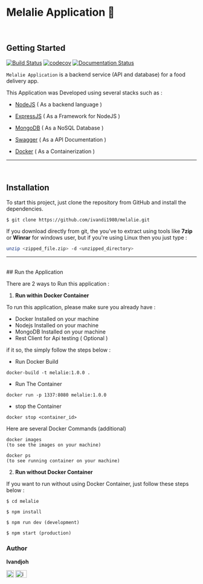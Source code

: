 # Melalie Application 👋


<br />

## Getting Started
[![Build Status](https://travis-ci.org/iolufemi/Express-REST-API-Generator.svg?branch=dev)](https://travis-ci.org/iolufemi/Express-REST-API-Generator)  [![codecov](https://codecov.io/gh/iolufemi/Express-REST-API-Generator/branch/master/graph/badge.svg)](https://codecov.io/gh/iolufemi/Express-REST-API-Generator) [![Documentation Status](https://readthedocs.org/projects/api-template/badge/?version=latest)](http://api-template.readthedocs.io/en/latest/?badge=latest)

`Melalie Application` is a backend service (API and database) for a food delivery app.

This Application was Developed using several stacks such as :

* [NodeJS](https://nodejs.org) ( As a backend language )

* [ExpressJS](https://expressjs.com) ( As a Framework for NodeJS )
* [MongoDB](https://mongodb.com) ( As a NoSQL Database )
* [Swagger](https://swagger.io) ( As a API Documentation )
* [Docker](https://www.docker.com) ( As a Containerization )

<hr />
<br />

## Installation
To start this project, just clone the repository from GitHub and install the dependencies.

```
$ git clone https://github.com/ivandi1980/melalie.git 
```
If you download directly from git, the you've to extract using tools like <b>7zip</b> or <b>Winrar</b> for windows user, but if you're using Linux then you just type :
```bash
unzip <zipped_file.zip> -d <unzipped_directory>
```
<hr />
<br />
## Run the Application

There are 2 ways to Run this application :

1. <b>Run within Docker Container</b>

To run this application, please make sure you already have :
- Docker Installed on your machine
- Nodejs Installed on your machine
- MongoDB Installed on your machine
- Rest Client for Api testing ( Optional )

if it so, the simply follow the steps below :


* Run Docker Build
```
docker-build -t melalie:1.0.0 .
```
* Run The Container
```
docker run -p 1337:8080 melalie:1.0.0
```
* stop the Container
```
docker stop <container_id>
```

Here are several Docker Commands (additional)
```
docker images
(to see the images on your machine)

docker ps
(to see running container on your machine)
```


2. <b>Run without Docker Container</b>

If you want to run without using Docker Container, just follow these steps below :
```
$ cd melalie
```
```
$ npm install
```
```
$ npm run dev (development)
```
```
$ npm start (production)
```
### Author

**Ivandjoh**

<a href="https://linkedin.com/in/ivandjoh" target="blank"><img align="center" src="https://raw.githubusercontent.com/rahuldkjain/github-profile-readme-generator/master/src/images/icons/Social/linked-in-alt.svg" alt="ivandjoh" height="20" width="20" /></a>
<a href="https://instagram.com/ivandjoh" target="blank"><img align="center" src="https://raw.githubusercontent.com/rahuldkjain/github-profile-readme-generator/master/src/images/icons/Social/instagram.svg" alt="ivandjoh" height="20" width="30" /></a>